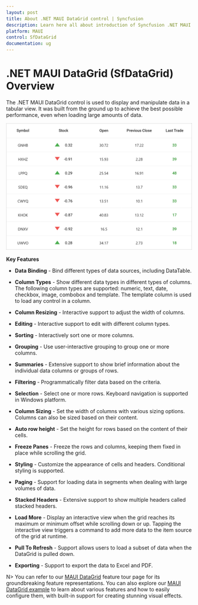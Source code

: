 ```yaml
---
layout: post
title: About .NET MAUI DataGrid control | Syncfusion
description: Learn here all about introduction of Syncfusion .NET MAUI DataGrid (SfDataGrid) control, its elements and more.
platform: MAUI
control: SfDataGrid
documentation: ug
---
```


# .NET MAUI DataGrid (SfDataGrid) Overview

The .NET MAUI DataGrid control is used to display and manipulate data in a tabular view. It was built from the ground up to achieve the best possible performance, even when loading large amounts of data.

<img alt="MAUI DataGrid" src="Images\overview\maui-datagrid.png" width="567"/>

**Key Features**

* **Data Binding** - Bind different types of data sources, including DataTable.

* **Column Types** - Show different data types in different types of columns. The following column types are supported: numeric, text, date, checkbox, image, combobox and template. The template column is used to load any control in a column.

* **Column Resizing** - Interactive support to adjust the width of columns.

* **Editing** - Interactive support to edit with different column types.

* **Sorting** - Interactively sort one or more columns.

* **Grouping** - Use user-interactive grouping to group one or more columns.

* **Summaries** - Extensive support to show brief information about the individual data columns or groups of rows.

* **Filtering** - Programmatically filter data based on the criteria.

* **Selection** - Select one or more rows. Keyboard navigation is supported in Windows platform.

* **Column Sizing** - Set the width of columns with various sizing options. Columns can also be sized based on their content.

* **Auto row height** - Set the height for rows based on the content of their cells.

* **Freeze Panes** - Freeze the rows and columns, keeping them fixed in place while scrolling the grid.

* **Styling** - Customize the appearance of cells and headers. Conditional styling is supported.

* **Paging** - Support for loading data in segments when dealing with large volumes of data.

* **Stacked Headers** - Extensive support to show multiple headers called stacked headers.

* **Load More** -  Display an interactive view when the grid reaches its maximum or minimum offset while scrolling down or up. Tapping the interactive view triggers a command to add more data to the item source of the grid at runtime.

* **Pull To Refresh** - Support allows users to load a subset of data when the DataGrid is pulled down.

* **Exporting** - Support to export the data to Excel and PDF.

N> You can refer to our [MAUI DataGrid](https://www.syncfusion.com/maui-controls/maui-datagrid) feature tour page for its groundbreaking feature representations. You can also explore our [MAUI DataGrid example](https://github.com/syncfusion/maui-demos/tree/master/MAUI/DataGrid) to learn about various features and how to easily configure them, with built-in support for creating stunning visual effects.
